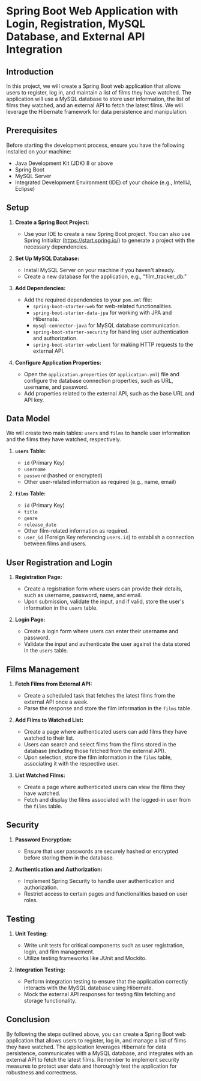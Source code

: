 # Spring Boot Web Application with Login, Registration, MySQL Database, and External API Integration

## Introduction

In this project, we will create a Spring Boot web application that allows users to register, log in, and maintain a list of films they have watched. The application will use a MySQL database to store user information, the list of films they watched, and an external API to fetch the latest films. We will leverage the Hibernate framework for data persistence and manipulation.

## Prerequisites

Before starting the development process, ensure you have the following installed on your machine:

- Java Development Kit (JDK) 8 or above
- Spring Boot
- MySQL Server
- Integrated Development Environment (IDE) of your choice (e.g., IntelliJ, Eclipse)

## Setup

1. **Create a Spring Boot Project:**
    - Use your IDE to create a new Spring Boot project. You can also use Spring Initializr (https://start.spring.io/) to generate a project with the necessary dependencies.

2. **Set Up MySQL Database:**
    - Install MySQL Server on your machine if you haven't already.
    - Create a new database for the application, e.g., "film_tracker_db."

3. **Add Dependencies:**
    - Add the required dependencies to your `pom.xml` file:
        - `spring-boot-starter-web` for web-related functionalities.
        - `spring-boot-starter-data-jpa` for working with JPA and Hibernate.
        - `mysql-connector-java` for MySQL database communication.
        - `spring-boot-starter-security` for handling user authentication and authorization.
        - `spring-boot-starter-webclient` for making HTTP requests to the external API.

4. **Configure Application Properties:**
    - Open the `application.properties` (or `application.yml`) file and configure the database connection properties, such as URL, username, and password.
    - Add properties related to the external API, such as the base URL and API key.

## Data Model

We will create two main tables: `users` and `films` to handle user information and the films they have watched, respectively.

1. **`users` Table:**
    - `id` (Primary Key)
    - `username`
    - `password` (hashed or encrypted)
    - Other user-related information as required (e.g., name, email)

2. **`films` Table:**
    - `id` (Primary Key)
    - `title`
    - `genre`
    - `release_date`
    - Other film-related information as required.
    - `user_id` (Foreign Key referencing `users.id`) to establish a connection between films and users.

## User Registration and Login

1. **Registration Page:**
    - Create a registration form where users can provide their details, such as username, password, name, and email.
    - Upon submission, validate the input, and if valid, store the user's information in the `users` table.

2. **Login Page:**
    - Create a login form where users can enter their username and password.
    - Validate the input and authenticate the user against the data stored in the `users` table.

## Films Management

1. **Fetch Films from External API:**
    - Create a scheduled task that fetches the latest films from the external API once a week.
    - Parse the response and store the film information in the `films` table.

2. **Add Films to Watched List:**
    - Create a page where authenticated users can add films they have watched to their list.
    - Users can search and select films from the films stored in the database (including those fetched from the external API).
    - Upon selection, store the film information in the `films` table, associating it with the respective user.

3. **List Watched Films:**
    - Create a page where authenticated users can view the films they have watched.
    - Fetch and display the films associated with the logged-in user from the `films` table.

## Security

1. **Password Encryption:**
    - Ensure that user passwords are securely hashed or encrypted before storing them in the database.

2. **Authentication and Authorization:**
    - Implement Spring Security to handle user authentication and authorization.
    - Restrict access to certain pages and functionalities based on user roles.

## Testing

1. **Unit Testing:**
    - Write unit tests for critical components such as user registration, login, and film management.
    - Utilize testing frameworks like JUnit and Mockito.

2. **Integration Testing:**
    - Perform integration testing to ensure that the application correctly interacts with the MySQL database using Hibernate.
    - Mock the external API responses for testing film fetching and storage functionality.

## Conclusion

By following the steps outlined above, you can create a Spring Boot web application that allows users to register, log in, and manage a list of films they have watched. The application leverages Hibernate for data persistence, communicates with a MySQL database, and integrates with an external API to fetch the latest films. Remember to implement security measures to protect user data and thoroughly test the application for robustness and correctness.